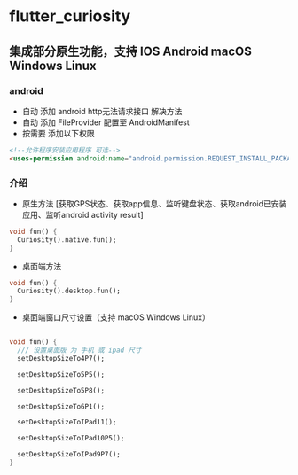 # flutter_curiosity

## 集成部分原生功能，支持 IOS Android macOS Windows Linux

### android

- 自动 添加 android http无法请求接口 解决方法
- 自动 添加 FileProvider 配置至 AndroidManifest
- 按需要 添加以下权限

```html
<!--允许程序安装应用程序 可选-->
<uses-permission android:name="android.permission.REQUEST_INSTALL_PACKAGES"/>

```

### 介绍

- 原生方法 [获取GPS状态、获取app信息、监听键盘状态、获取android已安装应用、监听android activity result]

```dart
void fun() {
  Curiosity().native.fun();
}

```

- 桌面端方法

```dart
void fun() {
  Curiosity().desktop.fun();
}
```

- 桌面端窗口尺寸设置（支持 macOS Windows Linux）

```dart

void fun() {
  /// 设置桌面版 为 手机 或 ipad 尺寸
  setDesktopSizeTo4P7();

  setDesktopSizeTo5P5();

  setDesktopSizeTo5P8();

  setDesktopSizeTo6P1();

  setDesktopSizeToIPad11();

  setDesktopSizeToIPad10P5();

  setDesktopSizeToIPad9P7();
}
```